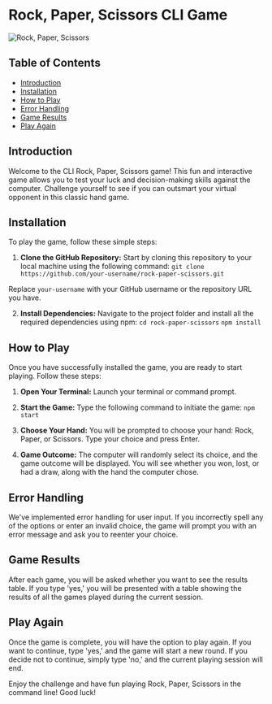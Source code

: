 # Rock, Paper, Scissors CLI Game

![Rock, Paper, Scissors](rock-paper-scissors.png)

## Table of Contents

- [Introduction](#introduction)
- [Installation](#installation)
- [How to Play](#how-to-play)
- [Error Handling](#error-handling)
- [Game Results](#game-results)
- [Play Again](#play-again)

## Introduction

Welcome to the CLI Rock, Paper, Scissors game! This fun and interactive game allows you to test your luck and decision-making skills against the computer. Challenge yourself to see if you can outsmart your virtual opponent in this classic hand game.

## Installation

To play the game, follow these simple steps:

1. **Clone the GitHub Repository:** Start by cloning this repository to your local machine using the following command: `git clone https://github.com/your-username/rock-paper-scissors.git`

Replace `your-username` with your GitHub username or the repository URL you have.

2. **Install Dependencies:** Navigate to the project folder and install all the required dependencies using npm: `cd rock-paper-scissors` `npm install`

## How to Play

Once you have successfully installed the game, you are ready to start playing. Follow these steps:

1. **Open Your Terminal:** Launch your terminal or command prompt.

2. **Start the Game:** Type the following command to initiate the game: `npm start`

3. **Choose Your Hand:** You will be prompted to choose your hand: Rock, Paper, or Scissors. Type your choice and press Enter.

4. **Game Outcome:** The computer will randomly select its choice, and the game outcome will be displayed. You will see whether you won, lost, or had a draw, along with the hand the computer chose.

## Error Handling

We've implemented error handling for user input. If you incorrectly spell any of the options or enter an invalid choice, the game will prompt you with an error message and ask you to reenter your choice.

## Game Results

After each game, you will be asked whether you want to see the results table. If you type 'yes,' you will be presented with a table showing the results of all the games played during the current session.

## Play Again

Once the game is complete, you will have the option to play again. If you want to continue, type 'yes,' and the game will start a new round. If you decide not to continue, simply type 'no,' and the current playing session will end.

Enjoy the challenge and have fun playing Rock, Paper, Scissors in the command line! Good luck!
